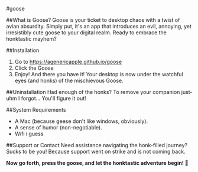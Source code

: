 #goose

##What is Goose?
Goose is your ticket to desktop chaos with a twist of avian absurdity. Simply put, it's an app that introduces an evil, annoying, yet irresistibly cute goose to your digital realm.
Ready to embrace the honktastic mayhem?

##Installation
1. Go to https://agenericapple.github.io/goose
2. Click the Goose
3. Enjoy!
And there you have it! Your desktop is now under the watchful eyes (and honks) of the mischievous Goose.

##Uninstallation
Had enough of the honks?
To remove your companion just- uhm I forgot...
You'll figure it out!

##System Requirements
- A Mac (because geese don't like windows, obviously).
- A sense of humor (non-negotiable).
- Wifi i guess

##Support or Contact
Need assistance navigating the honk-filled journey? Sucks to be you! Because support went on strike and is not coming back.

**Now go forth, press the goose, and let the honktastic adventure begin! 🦢**
